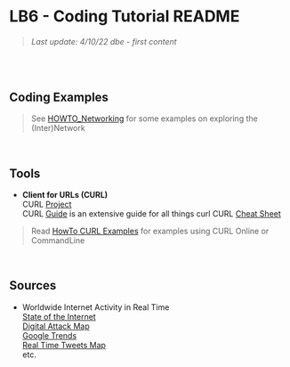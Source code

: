 # LB6 - Coding Tutorial README
> ###### Last update: 4/10/22 dbe - first content
</br>

## Coding Examples
> See [HOWTO_Networking](LB1-InternetComputing/HOWTO_Networking.md) for some examples on exploring the (Inter)Network 

</br>

## Tools

* **Client for URLs (CURL)**  
  CURL [Project](https://curl.haxx.se/)     
  CURL [Guide](https://ec.haxx.se/) is an extensive guide for all things curl
  CURL [Cheat Sheet](https://github.com/dennyzhang/cheatsheet.dennyzhang.com/tree/master/cheatsheet-curl-A4)  
   
> Read [HowTo CURL Examples](LB1-InternetComputing/HOWTO_Curl-Examples.md) for examples using CURL Online or CommandLine

</br>


## Sources
  
* Worldwide Internet Activity in Real Time  
  [State of the Internet](https://livemap.pingdom.com/)   
  [Digital Attack Map](https://www.digitalattackmap.com/)   
  [Google Trends](https://trends.google.com/trends/hottrends/visualize?nrow=4&ncol=4)   
  [Real Time Tweets Map](https://www.tweeplers.com/map/)    
  etc.  
  
</br>  


